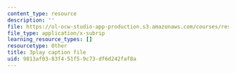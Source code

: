 ```yaml
---
content_type: resource
description: ''
file: https://ol-ocw-studio-app-production.s3.amazonaws.com/courses/res-18-009-learn-differential-equations-up-close-with-gilbert-strang-and-cleve-moler-fall-2015/9813af0383f451f59c73df6d242faf8a_SMQPt7t0bHk.vtt
file_type: application/x-subrip
learning_resource_types: []
resourcetype: Other
title: 3play caption file
uid: 9813af03-83f4-51f5-9c73-df6d242faf8a
---
```

